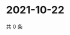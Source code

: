 # 2021-10-22

共 0 条

<!-- BEGIN WEIBO -->
<!-- 最后更新时间 Fri Oct 22 2021 05:12:22 GMT+0800 (China Standard Time) -->

<!-- END WEIBO -->
